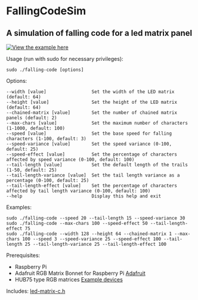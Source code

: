 # FallingCodeSim

## A simulation of falling code for a led matrix panel

[![View the example here](https://img.youtube.com/vi/EgAk3i24URg/0.jpg)](https://www.youtube.com/watch?v=EgAk3i24URg)

Usage (run with sudo for necessary privileges):

    sudo ./falling-code [options]

Options:

    --width [value]                 Set the width of the LED matrix (default: 64)
    --height [value]                Set the height of the LED matrix (default: 64)
    --chained-matrix [value]        Set the number of chained matrix panels (default: 2)
    --max-chars [value]             Set the maximum number of characters (1-1000, default: 100)
    --speed [value]                 Set the base speed for falling characters (1-100, default: 3)
    --speed-variance [value]        Set the speed variance (0-100, default: 25)
    --speed-effect [value]          Set the percentage of characters affected by speed variance (0-100, default: 100)
    --tail-length [value]           Set the default length of the trails (1-50, default: 25)
    --tail-length-variance [value]  Set the tail length variance as a percentage (0-100, default: 25)
    --tail-length-effect [value]    Set the percentage of characters affected by tail length variance (0-100, default: 100)
    --help                          Display this help and exit

Examples:

    sudo ./falling-code --speed 20 --tail-length 15 --speed-variance 30
    sudo ./falling-code --max-chars 100 --speed-effect 50 --tail-length-effect 75
    sudo ./falling-code --width 128 --height 64 --chained-matrix 1 --max-chars 100 --speed 3 --speed-variance 25 --speed-effect 100 --tail-length 25 --tail-length-variance 25 --tail-length-effect 100

Prerequisites:

* Raspberry Pi
* Adafruit RGB Matrix Bonnet for Raspberry Pi [Adafruit](https://www.adafruit.com/product/3211)
* HUB75 type RGB matrices [Example devices](https://www.aliexpress.com/item/3256805021298783.html)

Includes: [led-matrix-c.h](https://github.com/hzeller/rpi-rgb-led-matrix)
